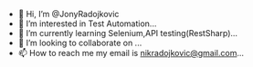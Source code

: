 - 👋 Hi, I’m @JonyRadojkovic
- 👀 I’m interested in Test Automation...
- 🌱 I’m currently learning Selenium,API testing(RestSharp)...
- 💞️ I’m looking to collaborate on ...
- 📫 How to reach me my email is nikradojkovic@gmail.com...

<!---
JonyRadojkovic/JonyRadojkovic is a ✨ special ✨ repository because its `README.md` (this file) appears on your GitHub profile.
You can click the Preview link to take a look at your changes.
--->
